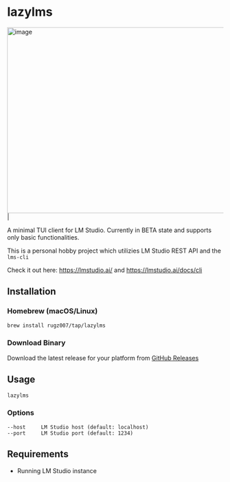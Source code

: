 # lazylms

<img width="600" height="433" alt="image" src="https://github.com/user-attachments/assets/9bcdcdfd-92f7-4704-939d-c8a0a5aef26a" />
|

A minimal TUI client for LM Studio. Currently in BETA state and supports only basic functionalities.

This is a personal hobby project which utilizies LM Studio REST API and the `lms-cli`

Check it out here: https://lmstudio.ai/ and https://lmstudio.ai/docs/cli

## Installation

### Homebrew (macOS/Linux)

```bash
brew install rugz007/tap/lazylms
```

### Download Binary

Download the latest release for your platform from [GitHub Releases](https://github.com/Rugz007/lazylms/releases)

## Usage

```bash
lazylms
```

### Options

```
--host     LM Studio host (default: localhost)
--port     LM Studio port (default: 1234)
```

## Requirements

- Running LM Studio instance
